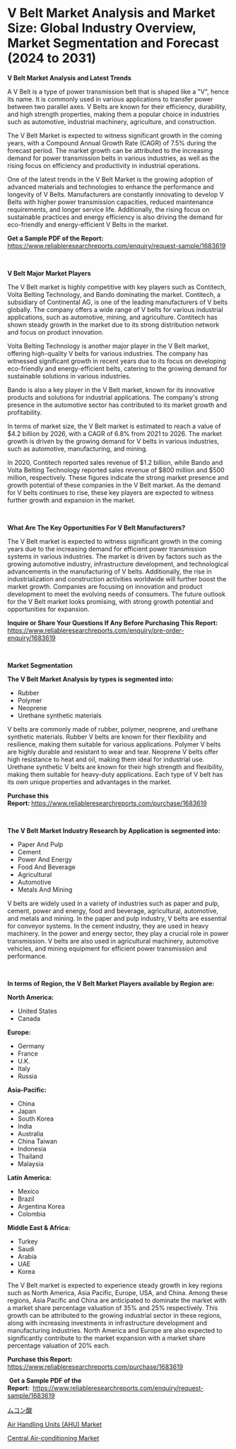 <p><h1>V Belt Market Analysis and Market Size: Global Industry Overview, Market Segmentation and Forecast (2024 to 2031)</h1></p><p><strong>V Belt Market Analysis and Latest Trends</strong></p>
<p><p>A V Belt is a type of power transmission belt that is shaped like a "V", hence its name. It is commonly used in various applications to transfer power between two parallel axes. V Belts are known for their efficiency, durability, and high strength properties, making them a popular choice in industries such as automotive, industrial machinery, agriculture, and construction.</p><p>The V Belt Market is expected to witness significant growth in the coming years, with a Compound Annual Growth Rate (CAGR) of 7.5% during the forecast period. The market growth can be attributed to the increasing demand for power transmission belts in various industries, as well as the rising focus on efficiency and productivity in industrial operations.</p><p>One of the latest trends in the V Belt Market is the growing adoption of advanced materials and technologies to enhance the performance and longevity of V Belts. Manufacturers are constantly innovating to develop V Belts with higher power transmission capacities, reduced maintenance requirements, and longer service life. Additionally, the rising focus on sustainable practices and energy efficiency is also driving the demand for eco-friendly and energy-efficient V Belts in the market.</p></p>
<p><strong>Get a Sample PDF of the Report:&nbsp;</strong> <a href="https://www.reliableresearchreports.com/enquiry/request-sample/1683619">https://www.reliableresearchreports.com/enquiry/request-sample/1683619</a></p>
<p>&nbsp;</p>
<p><strong>V Belt Major Market Players</strong></p>
<p><p>The V Belt market is highly competitive with key players such as Contitech, Volta Belting Technology, and Bando dominating the market. Contitech, a subsidiary of Continental AG, is one of the leading manufacturers of V belts globally. The company offers a wide range of V belts for various industrial applications, such as automotive, mining, and agriculture. Contitech has shown steady growth in the market due to its strong distribution network and focus on product innovation.</p><p>Volta Belting Technology is another major player in the V Belt market, offering high-quality V belts for various industries. The company has witnessed significant growth in recent years due to its focus on developing eco-friendly and energy-efficient belts, catering to the growing demand for sustainable solutions in various industries.</p><p>Bando is also a key player in the V Belt market, known for its innovative products and solutions for industrial applications. The company's strong presence in the automotive sector has contributed to its market growth and profitability.</p><p>In terms of market size, the V Belt market is estimated to reach a value of $4.2 billion by 2026, with a CAGR of 6.8% from 2021 to 2026. The market growth is driven by the growing demand for V belts in various industries, such as automotive, manufacturing, and mining.</p><p>In 2020, Contitech reported sales revenue of $1.2 billion, while Bando and Volta Belting Technology reported sales revenue of $800 million and $500 million, respectively. These figures indicate the strong market presence and growth potential of these companies in the V Belt market. As the demand for V belts continues to rise, these key players are expected to witness further growth and expansion in the market.</p></p>
<p>&nbsp;</p>
<p><strong>What Are The Key Opportunities For V Belt Manufacturers?</strong></p>
<p><p>The V Belt market is expected to witness significant growth in the coming years due to the increasing demand for efficient power transmission systems in various industries. The market is driven by factors such as the growing automotive industry, infrastructure development, and technological advancements in the manufacturing of V belts. Additionally, the rise in industrialization and construction activities worldwide will further boost the market growth. Companies are focusing on innovation and product development to meet the evolving needs of consumers. The future outlook for the V Belt market looks promising, with strong growth potential and opportunities for expansion.</p></p>
<p><strong>Inquire or Share Your Questions If Any Before Purchasing This Report:</strong> <a href="https://www.reliableresearchreports.com/enquiry/pre-order-enquiry/1683619">https://www.reliableresearchreports.com/enquiry/pre-order-enquiry/1683619</a></p>
<p>&nbsp;</p>
<p><strong>Market Segmentation</strong></p>
<p><strong>The V Belt Market Analysis by types is segmented into:</strong></p>
<p><ul><li>Rubber</li><li>Polymer</li><li>Neoprene</li><li>Urethane synthetic materials</li></ul></p>
<p><p>V belts are commonly made of rubber, polymer, neoprene, and urethane synthetic materials. Rubber V belts are known for their flexibility and resilience, making them suitable for various applications. Polymer V belts are highly durable and resistant to wear and tear. Neoprene V belts offer high resistance to heat and oil, making them ideal for industrial use. Urethane synthetic V belts are known for their high strength and flexibility, making them suitable for heavy-duty applications. Each type of V belt has its own unique properties and advantages in the market.</p></p>
<p><strong>Purchase this Report:&nbsp;</strong><a href="https://www.reliableresearchreports.com/purchase/1683619">https://www.reliableresearchreports.com/purchase/1683619</a></p>
<p>&nbsp;</p>
<p><strong>The V Belt Market Industry Research by Application is segmented into:</strong></p>
<p><ul><li>Paper And Pulp</li><li>Cement</li><li>Power And Energy</li><li>Food And Beverage</li><li>Agricultural</li><li>Automotive</li><li>Metals And Mining</li></ul></p>
<p><p>V belts are widely used in a variety of industries such as paper and pulp, cement, power and energy, food and beverage, agricultural, automotive, and metals and mining. In the paper and pulp industry, V belts are essential for conveyor systems. In the cement industry, they are used in heavy machinery. In the power and energy sector, they play a crucial role in power transmission. V belts are also used in agricultural machinery, automotive vehicles, and mining equipment for efficient power transmission and performance.</p></p>
<p>&nbsp;</p>
<p><strong>In terms of Region, the V Belt Market Players available by Region are:</strong></p>
<p>
    <p> <strong> North America: </strong>
        <ul>
            <li>United States</li>
            <li>Canada</li>
        </ul>
        </p> 
    <p> <strong> Europe: </strong>
        <ul>
            <li>Germany</li>
            <li>France</li>
            <li>U.K.</li>
            <li>Italy</li>
            <li>Russia</li>
        </ul>
        </p> 
    <p> <strong> Asia-Pacific: </strong>
        <ul>
            <li>China</li>
            <li>Japan</li>
            <li>South Korea</li>
            <li>India</li>
            <li>Australia</li>
            <li>China Taiwan</li>
            <li>Indonesia</li>
            <li>Thailand</li>
            <li>Malaysia</li>
        </ul>
        </p> 
    <p> <strong> Latin America: </strong>
        <ul>
            <li>Mexico</li>
            <li>Brazil</li>
            <li>Argentina Korea</li>
            <li>Colombia</li>
        </ul>
        </p> 
    <p> <strong> Middle East & Africa: </strong>
        <ul>
            <li>Turkey</li>
            <li>Saudi</li>
            <li>Arabia</li>
            <li>UAE</li>
            <li>Korea</li>
        </ul>
    </p>
    </p>
<p><p>The V Belt market is expected to experience steady growth in key regions such as North America, Asia Pacific, Europe, USA, and China. Among these regions, Asia Pacific and China are anticipated to dominate the market with a market share percentage valuation of 35% and 25% respectively. This growth can be attributed to the growing industrial sector in these regions, along with increasing investments in infrastructure development and manufacturing industries. North America and Europe are also expected to significantly contribute to the market expansion with a market share percentage valuation of 20% each.</p></p>
<p><strong>Purchase this Report: </strong><a href="https://www.reliableresearchreports.com/purchase/1683619">https://www.reliableresearchreports.com/purchase/1683619</a></p>
<p>&nbsp;<strong>Get a Sample PDF of the Report:&nbsp;&nbsp;</strong><a href="https://www.reliableresearchreports.com/enquiry/request-sample/1683619">https://www.reliableresearchreports.com/enquiry/request-sample/1683619</a></p>
<p><strong></strong></p>
<p><p><a href="https://github.com/oqoeusbvpadwjs08/Market-Research-Report-List-1/blob/main/3280555189735.md">ムコン酸</a></p><p><a href="https://view.publitas.com/reportprime-1/air-handling-units-ahu-market-size-reflecting-a-forecast-till-2030-market-by-type-by-application-and-by-geography/">Air Handling Units (AHU) Market</a></p><p><a href="https://view.publitas.com/reportprime-1/central-air-conditioning-market-size-growth-and-forecast-from-2023-2030/">Central Air-conditioning Market</a></p></p>